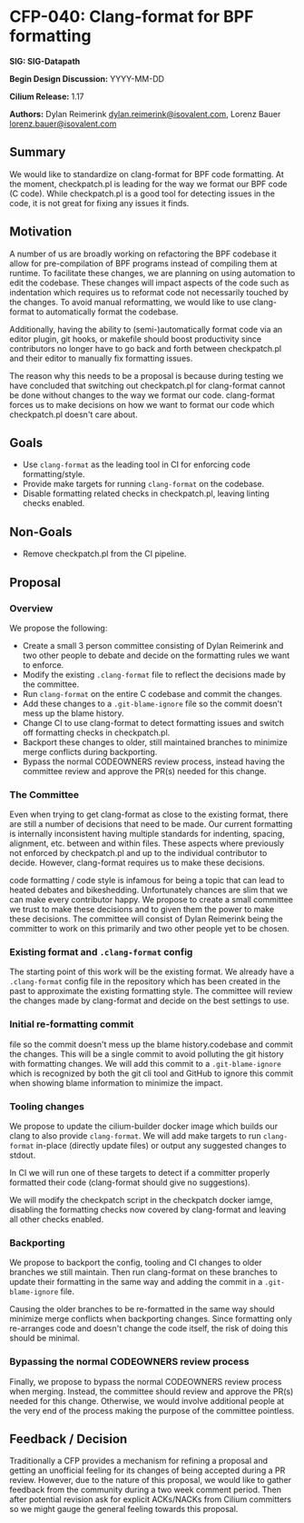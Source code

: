 # CFP-040: Clang-format for BPF formatting

**SIG: SIG-Datapath**

**Begin Design Discussion:** YYYY-MM-DD

**Cilium Release:** 1.17

**Authors:** Dylan Reimerink <dylan.reimerink@isovalent.com>, Lorenz Bauer <lorenz.bauer@isovalent.com>

## Summary

We would like to standardize on clang-format for BPF code formatting. At the moment, checkpatch.pl is leading for the way we format our BPF code (C code). While checkpatch.pl is a good tool for detecting issues in the code, it is not great for fixing any issues it finds.

## Motivation

A number of us are broadly working on refactoring the BPF codebase it allow for pre-compilation of BPF programs instead of compiling them at runtime. To facilitate these changes, we are planning on using automation to edit the codebase. These changes will impact aspects of the code such as indentation which requires us to reformat code not necessarily touched by the changes. To avoid manual reformatting, we would like to use clang-format to automatically format the codebase.

Additionally, having the ability to (semi-)automatically format code via an editor plugin, git hooks, or makefile should boost productivity since contributors no longer have to go back and forth between checkpatch.pl and their editor to manually fix formatting issues.

The reason why this needs to be a proposal is because during testing we have concluded that switching out checkpatch.pl for clang-format cannot be done without changes to the way we format our code. clang-format forces us to make decisions on how we want to format our code which checkpatch.pl doesn't care about.

## Goals

* Use `clang-format` as the leading tool in CI for enforcing code formatting/style.
* Provide make targets for running `clang-format` on the codebase.
* Disable formatting related checks in checkpatch.pl, leaving linting checks enabled.

## Non-Goals

* Remove checkpatch.pl from the CI pipeline.

## Proposal

### Overview

We propose the following:

* Create a small 3 person committee consisting of Dylan Reimerink and two other people to debate and decide on the formatting rules we want to enforce.
* Modify the existing `.clang-format` file to reflect the decisions made by the committee.
* Run `clang-format` on the entire C codebase and commit the changes.
* Add these changes to a `.git-blame-ignore` file so the commit doesn't mess up the blame history.
* Change CI to use clang-format to detect formatting issues and switch off formatting checks in checkpatch.pl.
* Backport these changes to older, still maintained branches to minimize merge conflicts during backporting.
* Bypass the normal CODEOWNERS review process, instead having the committee review and approve the PR(s) needed for this change.

### The Committee

Even when trying to get clang-format as close to the existing format, there are still a number of decisions that need to be made. Our current formatting is internally inconsistent having multiple standards for indenting, spacing, alignment, etc. between and within files. These aspects where previously not enforced by checkpatch.pl and up to the individual contributor to decide. However, clang-format requires us to make these decisions.

code formatting / code style is infamous for being a topic that can lead to heated debates and bikeshedding. Unfortunately chances are slim that we can make every contributor happy. We propose to create a small committee we trust to make these decisions and to given them the power to make these decisions. The committee will consist of Dylan Reimerink being the committer to work on this primarily and two other people yet to be chosen.

### Existing format and `.clang-format` config

The starting point of this work will be the existing format. We already have a `.clang-format` config file in the repository which has been created in the past to approximate the existing formatting style. The committee will review the changes made by clang-format and decide on the best settings to use.

### Initial re-formatting commit

file so the commit doesn't mess up the blame history.codebase and commit the changes. This will be a single commit to avoid polluting the git history with formatting changes. We will add this commit to a `.git-blame-ignore` which is recognized by both the git cli tool and GitHub to ignore this commit when showing blame information to minimize the impact.

### Tooling changes

We propose to update the cilium-builder docker image which builds our clang to also provide `clang-format`. We will add make targets to run `clang-format` in-place (directly update files) or output any suggested changes to stdout.

In CI we will run one of these targets to detect if a committer properly formatted their code (clang-format should give no suggestions).

We will modify the checkpatch script in the checkpatch docker iamge, disabling the formatting checks now covered by clang-format and leaving all other checks enabled.

### Backporting

We propose to backport the config, tooling and CI changes to older branches we still maintain. Then run clang-format on these branches to update their formatting in the same way and adding the commit in a `.git-blame-ignore` file.

Causing the older branches to be re-formatted in the same way should minimize merge conflicts when backporting changes. Since formatting only re-arranges code and doesn't change the code itself, the risk of doing this should be minimal.

### Bypassing the normal CODEOWNERS review process

Finally, we propose to bypass the normal CODEOWNERS review process when merging. Instead, the committee should review and approve the PR(s) needed for this change. Otherwise, we would involve additional people at the very end of the process making the purpose of the committee pointless.

## Feedback / Decision

Traditionally a CFP provides a mechanism for refining a proposal and getting an unofficial feeling for its changes of being accepted during a PR review. However, due to the nature of this proposal, we would like to gather feedback from the community during a two week comment period. Then after potential revision ask for explicit ACKs/NACKs from Cilium committers so we might gauge the general feeling towards this proposal.
